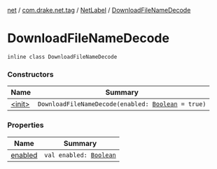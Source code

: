 [net](../../../index.md) / [com.drake.net.tag](../../index.md) / [NetLabel](../index.md) / [DownloadFileNameDecode](./index.md)

# DownloadFileNameDecode

`inline class DownloadFileNameDecode`

### Constructors

| Name | Summary |
|---|---|
| [&lt;init&gt;](-init-.md) | `DownloadFileNameDecode(enabled: `[`Boolean`](https://kotlinlang.org/api/latest/jvm/stdlib/kotlin/-boolean/index.html)` = true)` |

### Properties

| Name | Summary |
|---|---|
| [enabled](enabled.md) | `val enabled: `[`Boolean`](https://kotlinlang.org/api/latest/jvm/stdlib/kotlin/-boolean/index.html) |
